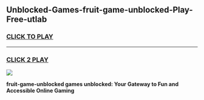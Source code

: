 
## Unblocked-Games-fruit-game-unblocked-Play-Free-utlab
<h3>
<a href="https://premium76.site?title=fruit-game-unblocked&ref=21A">CLICK TO PLAY</a></h3>
<hr>

<h3>
<a href="https://premium76.site?title=fruit-game-unblocked&ref=21A">CLICK 2 PLAY</a>
  
</h3>

<a href="https://premium76.site?title=fruit-game-unblocked&ref=21A"><img src="https://clearcache.store/games.png"></a>


**fruit-game-unblocked games unblocked: Your Gateway to Fun and Accessible Online Gaming**
